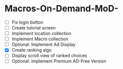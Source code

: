 # Macros-On-Demand-MoD-

- [ ] Fix login button
- [ ] Create tutorial screen 
- [ ] Implement location collection
- [ ] Implement Macro collection
- [ ] Optional: Implement Ad Display
- [x] Create ranking algo
- [ ] Display scroll view of ranked choices
- [ ] Optional: Implement Premium AD-Free Version 
